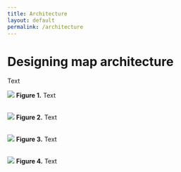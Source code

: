 ```yaml
---
title: Architecture
layout: default
permalink: /architecture
---
```


# Designing map architecture

Text

![](../images/guidelines/design1.png)
**Figure 1.** Text
<br/>
<br/>

![](../images/guidelines/design2.png)
**Figure 2.** Text
<br/>
<br/>

![](../images/guidelines/design3.png)
**Figure 3.** Text
<br/>
<br/>

![](../images/guidelines/designexamples.png)
**Figure 4.** Text
<br/>
<br/>
